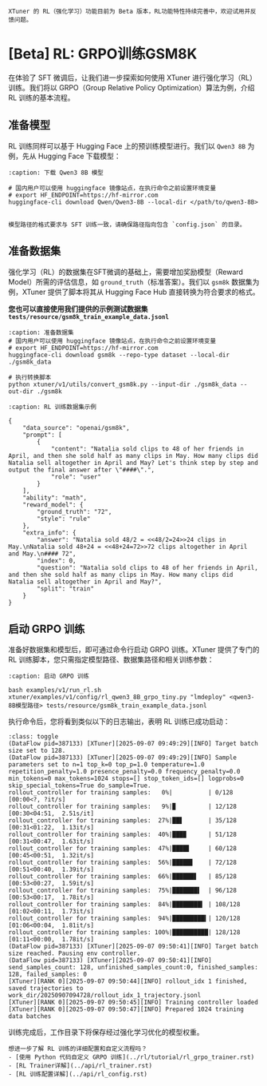 ```{important}
XTuner 的 RL（强化学习）功能目前为 Beta 版本，RL功能特性持续完善中，欢迎试用并反馈问题。
```


# [Beta] RL: GRPO训练GSM8K



在体验了 SFT 微调后，让我们进一步探索如何使用 XTuner 进行强化学习（RL）训练。我们将以 GRPO（Group Relative Policy Optimization）算法为例，介绍 RL 训练的基本流程。

## 准备模型

RL 训练同样可以基于 Hugging Face 上的预训练模型进行。我们以 `Qwen3 8B` 为例，先从 Hugging Face 下载模型：

```{code-block} bash
:caption: 下载 Qwen3 8B 模型

# 国内用户可以使用 huggingface 镜像站点，在执行命令之前设置环境变量
# export HF_ENDPOINT=https://hf-mirror.com
huggingface-cli download Qwen/Qwen3-8B --local-dir </path/to/qwen3-8B>

```

````{note}

模型路径的格式要求与 SFT 训练一致，请确保路径指向包含 `config.json` 的目录。
````

## 准备数据集

强化学习（RL）的数据集在SFT微调的基础上，需要增加奖励模型（Reward Model）所需的评估信息，如 `ground_truth`（标准答案）。我们以 `gsm8k` 数据集为例，XTuner 提供了脚本将其从 Hugging Face Hub 直接转换为符合要求的格式。

**您也可以直接使用我们提供的示例测试数据集 `tests/resource/gsm8k_train_example_data.jsonl `**

```{code-block} bash 
:caption: 准备数据集
# 国内用户可以使用 huggingface 镜像站点，在执行命令之前设置环境变量
# export HF_ENDPOINT=https://hf-mirror.com
huggingface-cli download gsm8k --repo-type dataset --local-dir ./gsm8k_data

# 执行转换脚本
python xtuner/v1/utils/convert_gsm8k.py --input-dir ./gsm8k_data --out-dir ./gsm8k
```

```{code-block} json
:caption: RL 训练数据集示例

{
    "data_source": "openai/gsm8k",
    "prompt": [
        {
            "content": "Natalia sold clips to 48 of her friends in April, and then she sold half as many clips in May. How many clips did Natalia sell altogether in April and May? Let's think step by step and output the final answer after \"####\".",
            "role": "user"
        }
    ],
    "ability": "math",
    "reward_model": {
        "ground_truth": "72",
        "style": "rule"
    },
    "extra_info": {
        "answer": "Natalia sold 48/2 = <<48/2=24>>24 clips in May.\nNatalia sold 48+24 = <<48+24=72>>72 clips altogether in April and May.\n#### 72",
        "index": 0,
        "question": "Natalia sold clips to 48 of her friends in April, and then she sold half as many clips in May. How many clips did Natalia sell altogether in April and May?",
        "split": "train"
    }
}
```

## 启动 GRPO 训练

准备好数据集和模型后，即可通过命令行启动 GRPO 训练。XTuner 提供了专门的 RL 训练脚本，您只需指定模型路径、数据集路径和相关训练参数：

```{code-block} bash
:caption: 启动 GRPO 训练

bash examples/v1/run_rl.sh xtuner/examples/v1/config/rl_qwen3_8B_grpo_tiny.py "lmdeploy" <qwen3-8B模型路径> tests/resource/gsm8k_train_example_data.jsonl

```

执行命令后，您将看到类似以下的日志输出，表明 RL 训练已成功启动：

```{code-block} bash
:class: toggle
(DataFlow pid=387133) [XTuner][2025-09-07 09:49:29][INFO] Target batch size set to 128.
(DataFlow pid=387133) [XTuner][2025-09-07 09:49:29][INFO] Sample parameters set to n=1 top_k=0 top_p=1.0 temperature=1.0 repetition_penalty=1.0 presence_penalty=0.0 frequency_penalty=0.0 min_tokens=0 max_tokens=1024 stops=[] stop_token_ids=[] logprobs=0 skip_special_tokens=True do_sample=True.
rollout_controller for training samples:   0%|          | 0/128 [00:00<?, ?it/s]
rollout_controller for training samples:   9%|▉         | 12/128 [00:30<04:51,  2.51s/it]
rollout_controller for training samples:  27%|██▋       | 35/128 [00:31<01:22,  1.13it/s]
rollout_controller for training samples:  40%|███▉      | 51/128 [00:31<00:47,  1.63it/s]
rollout_controller for training samples:  47%|████▋     | 60/128 [00:45<00:51,  1.32it/s]
rollout_controller for training samples:  56%|█████▋    | 72/128 [00:51<00:40,  1.39it/s]
rollout_controller for training samples:  66%|██████▋   | 85/128 [00:53<00:27,  1.59it/s]
rollout_controller for training samples:  75%|███████▌  | 96/128 [00:53<00:17,  1.78it/s]
rollout_controller for training samples:  84%|████████▍ | 108/128 [01:02<00:11,  1.73it/s]
rollout_controller for training samples:  94%|█████████▍| 120/128 [01:06<00:04,  1.81it/s]
rollout_controller for training samples: 100%|██████████| 128/128 [01:11<00:00,  1.78it/s]
(DataFlow pid=387133) [XTuner][2025-09-07 09:50:41][INFO] Target batch size reached. Pausing env controller.
(DataFlow pid=387133) [XTuner][2025-09-07 09:50:41][INFO] send_samples_count: 128, unfinished_samples_count:0, finished_samples: 128, failed_samples: 0
[XTuner][RANK 0][2025-09-07 09:50:44][INFO] rollout_idx 1 finished, saved trajectories to work_dir/20250907094728/rollout_idx_1_trajectory.jsonl
[XTuner][RANK 0][2025-09-07 09:50:45][INFO] Training controller loaded
[XTuner][RANK 0][2025-09-07 09:50:47][INFO] Prepared 1024 training data batches
```

训练完成后，工作目录下将保存经过强化学习优化的模型权重。

```{hint}
想进一步了解 RL 训练的详细配置和自定义流程吗？
- [使用 Python 代码自定义 GRPO 训练](../rl/tutorial/rl_grpo_trainer.rst)
- [RL Trainer详解](../api/rl_trainer.rst)
- [RL 训练配置详解](../api/rl_config.rst)
```
